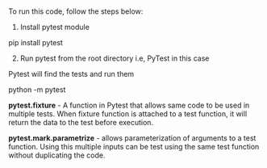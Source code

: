 # 

To run this code, follow the steps below:

1. Install pytest module

<t>pip install pytest

2. Run pytest from the root directory i.e, PyTest in this case

<t>Pytest will find the tests and run them

<t>python -m pytest


<b>pytest.fixture</b> - A function in Pytest that allows same code to be used in multiple tests.
When fixture function is attached to a test function, it will return the data to the test before execution.

<b>pytest.mark.parametrize</b> - allows parameterization of arguments to a test function. Using this multiple inputs can be test using the same test function without duplicating the code. 
